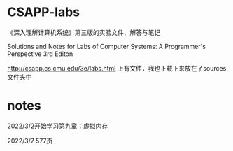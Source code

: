 # CSAPP-labs
《深入理解计算机系统》第三版的实验文件、解答与笔记

 Solutions and Notes for Labs of Computer Systems: A Programmer's Perspective 3rd Editon

 http://csapp.cs.cmu.edu/3e/labs.html 上有文件，我也下载下来放在了sources文件夹中

 # notes
 
 2022/3/2开始学习第九章：虚拟内存

2022/3/7 577页